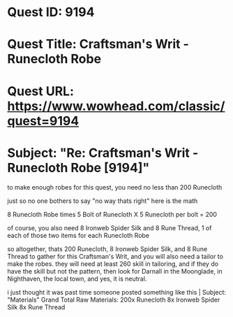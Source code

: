 # Quest ID: 9194
# Quest Title: Craftsman's Writ - Runecloth Robe
# Quest URL: https://www.wowhead.com/classic/quest=9194
# Subject: "Re: Craftsman's Writ - Runecloth Robe [9194]"
to make enough robes for this quest, you need no less than 200 Runecloth

just so no one bothers to say "no way thats right" here is the math

8 Runecloth Robe times 5 Bolt of Runecloth X 5 Runecloth per bolt = 200

of course, you also need 8 Ironweb Spider Silk and 8 Rune Thread, 1 of each of those two items for each Runecloth Robe

so altogether, thats 200 Runecloth, 8 Ironweb Spider Silk, and 8 Rune Thread to gather for this Craftsman's Writ, and you will also need a tailor to make the robes. they will need at least 260 skill in tailoring, and if they do have the skill but not the pattern, then look for Darnall in the Moonglade, in Nighthaven, the local town, and yes, it is neutral.

i just thought it was past time someone posted something like this | Subject: "Materials"
Grand Total Raw Materials:
200x Runecloth
8x Ironweb Spider Silk
8x Rune Thread